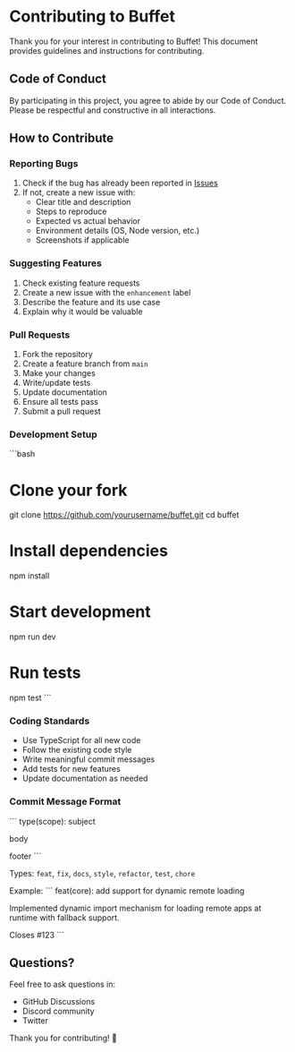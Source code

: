 # Contributing to Buffet

Thank you for your interest in contributing to Buffet! This document provides guidelines and instructions for contributing.

## Code of Conduct

By participating in this project, you agree to abide by our Code of Conduct. Please be respectful and constructive in all interactions.

## How to Contribute

### Reporting Bugs

1. Check if the bug has already been reported in [Issues](https://github.com/yourusername/buffet/issues)
2. If not, create a new issue with:
   - Clear title and description
   - Steps to reproduce
   - Expected vs actual behavior
   - Environment details (OS, Node version, etc.)
   - Screenshots if applicable

### Suggesting Features

1. Check existing feature requests
2. Create a new issue with the `enhancement` label
3. Describe the feature and its use case
4. Explain why it would be valuable

### Pull Requests

1. Fork the repository
2. Create a feature branch from `main`
3. Make your changes
4. Write/update tests
5. Update documentation
6. Ensure all tests pass
7. Submit a pull request

### Development Setup

\`\`\`bash
# Clone your fork
git clone https://github.com/yourusername/buffet.git
cd buffet

# Install dependencies
npm install

# Start development
npm run dev

# Run tests
npm test
\`\`\`

### Coding Standards

- Use TypeScript for all new code
- Follow the existing code style
- Write meaningful commit messages
- Add tests for new features
- Update documentation as needed

### Commit Message Format

\`\`\`
type(scope): subject

body

footer
\`\`\`

Types: `feat`, `fix`, `docs`, `style`, `refactor`, `test`, `chore`

Example:
\`\`\`
feat(core): add support for dynamic remote loading

Implemented dynamic import mechanism for loading remote apps
at runtime with fallback support.

Closes #123
\`\`\`

## Questions?

Feel free to ask questions in:
- GitHub Discussions
- Discord community
- Twitter

Thank you for contributing! 🎉
